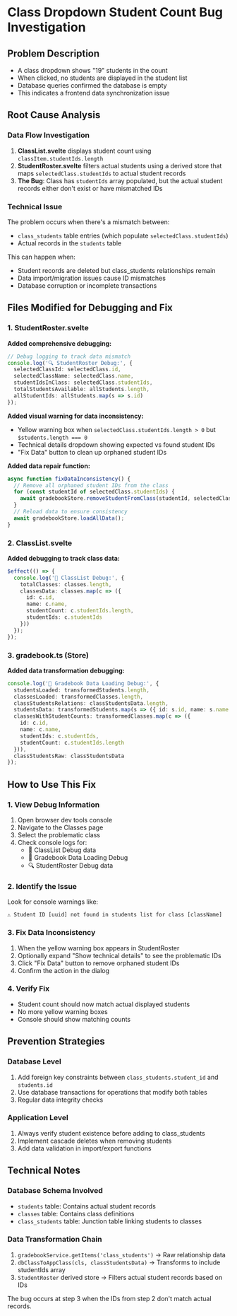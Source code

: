 # Class Dropdown Student Count Bug Investigation

## Problem Description
- A class dropdown shows "19" students in the count
- When clicked, no students are displayed in the student list
- Database queries confirmed the database is empty
- This indicates a frontend data synchronization issue

## Root Cause Analysis

### Data Flow Investigation
1. **ClassList.svelte** displays student count using `classItem.studentIds.length`
2. **StudentRoster.svelte** filters actual students using a derived store that maps `selectedClass.studentIds` to actual student records
3. **The Bug**: Class has `studentIds` array populated, but the actual student records either don't exist or have mismatched IDs

### Technical Issue
The problem occurs when there's a mismatch between:
- `class_students` table entries (which populate `selectedClass.studentIds`)
- Actual records in the `students` table

This can happen when:
- Student records are deleted but class_students relationships remain
- Data import/migration issues cause ID mismatches
- Database corruption or incomplete transactions

## Files Modified for Debugging and Fix

### 1. StudentRoster.svelte
**Added comprehensive debugging:**
```typescript
// Debug logging to track data mismatch
console.log('🔍 StudentRoster Debug:', {
  selectedClassId: selectedClass.id,
  selectedClassName: selectedClass.name,
  studentIdsInClass: selectedClass.studentIds,
  totalStudentsAvailable: allStudents.length,
  allStudentIds: allStudents.map(s => s.id)
});
```

**Added visual warning for data inconsistency:**
- Yellow warning box when `selectedClass.studentIds.length > 0` but `$students.length === 0`
- Technical details dropdown showing expected vs found student IDs
- "Fix Data" button to clean up orphaned student IDs

**Added data repair function:**
```typescript
async function fixDataInconsistency() {
  // Remove all orphaned student IDs from the class
  for (const studentId of selectedClass.studentIds) {
    await gradebookStore.removeStudentFromClass(studentId, selectedClass.id);
  }
  // Reload data to ensure consistency
  await gradebookStore.loadAllData();
}
```

### 2. ClassList.svelte
**Added debugging to track class data:**
```typescript
$effect(() => {
  console.log('🏫 ClassList Debug:', {
    totalClasses: classes.length,
    classesData: classes.map(c => ({
      id: c.id,
      name: c.name,
      studentCount: c.studentIds.length,
      studentIds: c.studentIds
    }))
  });
});
```

### 3. gradebook.ts (Store)
**Added data transformation debugging:**
```typescript
console.log('🔧 Gradebook Data Loading Debug:', {
  studentsLoaded: transformedStudents.length,
  classesLoaded: transformedClasses.length,
  classStudentsRelations: classStudentsData.length,
  studentsData: transformedStudents.map(s => ({ id: s.id, name: s.name })),
  classesWithStudentCounts: transformedClasses.map(c => ({
    id: c.id,
    name: c.name,
    studentIds: c.studentIds,
    studentCount: c.studentIds.length
  })),
  classStudentsRaw: classStudentsData
});
```

## How to Use This Fix

### 1. View Debug Information
1. Open browser dev tools console
2. Navigate to the Classes page
3. Select the problematic class
4. Check console logs for:
   - 🏫 ClassList Debug data
   - 🔧 Gradebook Data Loading Debug
   - 🔍 StudentRoster Debug data

### 2. Identify the Issue
Look for console warnings like:
```
⚠️ Student ID [uuid] not found in students list for class [className]
```

### 3. Fix Data Inconsistency
1. When the yellow warning box appears in StudentRoster
2. Optionally expand "Show technical details" to see the problematic IDs
3. Click "Fix Data" button to remove orphaned student IDs
4. Confirm the action in the dialog

### 4. Verify Fix
- Student count should now match actual displayed students
- No more yellow warning boxes
- Console should show matching counts

## Prevention Strategies

### Database Level
1. Add foreign key constraints between `class_students.student_id` and `students.id`
2. Use database transactions for operations that modify both tables
3. Regular data integrity checks

### Application Level
1. Always verify student existence before adding to class_students
2. Implement cascade deletes when removing students
3. Add data validation in import/export functions

## Technical Notes

### Database Schema Involved
- `students` table: Contains actual student records
- `classes` table: Contains class definitions  
- `class_students` table: Junction table linking students to classes

### Data Transformation Chain
1. `gradebookService.getItems('class_students')` → Raw relationship data
2. `dbClassToAppClass(cls, classStudentsData)` → Transforms to include studentIds array
3. `StudentRoster` derived store → Filters actual student records based on IDs

The bug occurs at step 3 when the IDs from step 2 don't match actual records.